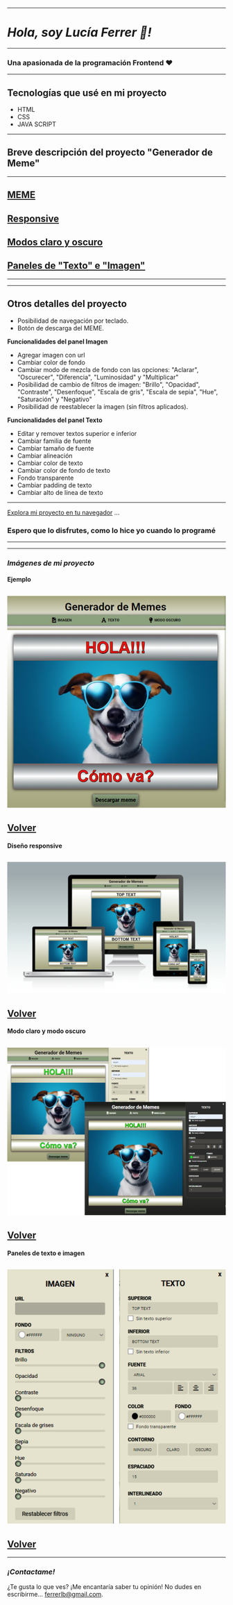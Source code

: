 ___
# ***Hola, soy Lucía Ferrer 👋!***
___

### Una apasionada de la programación Frontend   ♥
---
## Tecnologías que usé en mi proyecto
- HTML
- CSS
- JAVA SCRIPT
---

## Breve descripción del proyecto "Generador de Meme"
---
[MEME](#ejemplo)
---
[Responsive](#diseño-responsive)
---
[Modos claro y oscuro](#modo-claro-y-modo-oscuro)
---
[Paneles de "Texto" e "Imagen"](#paneles-de-texto-e-imagen)
---
---
___
## Otros detalles del proyecto
- Posibilidad de navegación por teclado.
- Botón de descarga del MEME.

**Funcionalidades del panel Imagen**
- Agregar imagen con url
- Cambiar color de fondo
- Cambiar modo de mezcla de fondo con las opciones: "Aclarar", "Oscurecer", "Diferencia", "Luminosidad" y "Multiplicar"
- Posibilidad de cambio de filtros de imagen: "Brillo", "Opacidad", "Contraste", "Desenfoque", "Escala de gris", "Escala de sepia", "Hue", "Saturación" y "Negativo"
- Posibilidad de reestablecer la imagen (sin filtros aplicados).

**Funcionalidades del panel Texto**
- Editar y remover textos superior e inferior
- Cambiar familia de fuente
- Cambiar tamaño de fuente
- Cambiar alineación
- Cambiar color de texto
- Cambiar color de fondo de texto
- Fondo transparente
- Cambiar padding de texto
- Cambiar alto de línea de texto

---
[Explora mi proyecto en tu navegador](https://lucbea.github.io/Editor-de-meme/) ... 
### Espero que lo disfrutes, como lo hice yo cuando lo programé
---

---
### ***Imágenes de mi proyecto***
#### Ejemplo
![img1.png](ImgReadme/img1.png)
---
[Volver](#breve-descripción-del-proyecto-generador-de-meme)
---
#### Diseño responsive
![img8.png](ImgReadme/img8.png)
---
[Volver](#breve-descripción-del-proyecto-generador-de-meme)
---
#### Modo claro y modo oscuro
![img2.png](ImgReadme/img2.png)
---
[Volver](#breve-descripción-del-proyecto-generador-de-meme)
---
#### Paneles de texto e imagen
![img4.png](ImgReadme/img4.png)
---
[Volver](#breve-descripción-del-proyecto-generador-de-meme)
---


---
### ***¡Contactame!***
¿Te gusta lo que ves? ¡Me encantaría saber tu opinión! No dudes en escribirme... [ferrerlb@gmail.com](mailto:ferrerlb@gmail.com).


